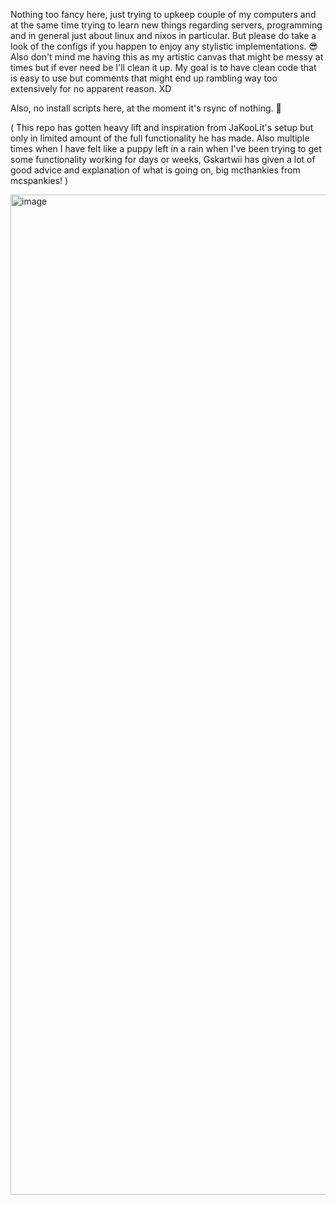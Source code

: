 Nothing too fancy here, just trying to upkeep couple of my computers and at the same time trying to learn new
things regarding servers, programming and in general just about linux and nixos in particular. But please do take a look
of the configs if you happen to enjoy any stylistic implementations. 😎  Also don't mind me having this as my 
artistic canvas that might be messy at times but if ever need be I'll clean it up. My goal is to have clean code that is
easy to use but comments that might end up rambling way too extensively for no apparent reason. XD

Also, no install scripts here, at the moment it's rsync of nothing. 🥹

( This repo has gotten heavy lift and inspiration from JaKooLit's setup but only in limited amount of the
  full functionality he has made. Also multiple times when I have felt like a puppy left in a rain 
  when I've been trying to get some functionality working for days or weeks, Gskartwii has given a lot of good
  advice and explanation of what is going on, big mcthankies from mcspankies! )

<img width="2560" height="1600" alt="image" src="https://github.com/user-attachments/assets/945fbee0-e5d8-4367-b2aa-4179f660e0a8" />
